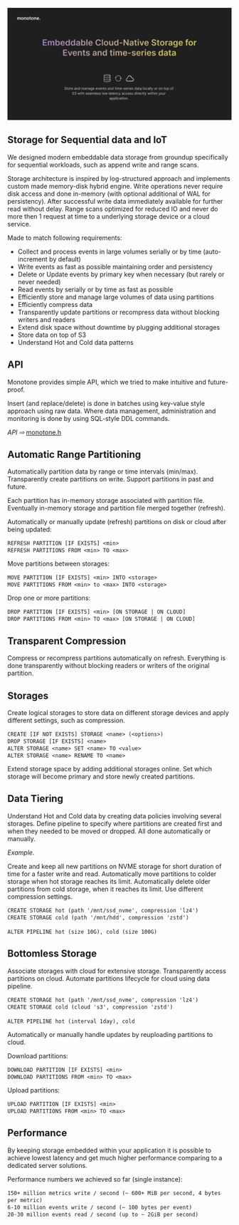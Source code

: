 
![image description](.github/logo.png)

## Storage for Sequential data and IoT

We designed modern embeddable data storage from groundup specifically for sequential workloads, such as append write and range scans.

Storage architecture is inspired by log-structured approach and implements custom made memory-disk hybrid engine.
Write operations never require disk access and done in-memory (with optional additional of WAL for persistency).
After successful write data immediately available for further read without delay.
Range scans optimized for reduced IO and never do more then 1 request at time to a underlying storage device or a cloud service.

Made to match following requirements:

  - Collect and process events in large volumes serially or by time (auto-increment by default)
  - Write events as fast as possible maintaining order and persistency
  - Delete or Update events by primary key when necessary (but rarely or never needed)
  - Read events by serially or by time as fast as possible
  - Efficiently store and manage large volumes of data using partitions
  - Efficiently compress data
  - Transparently update partitions or recompress data without blocking writers and readers
  - Extend disk space without downtime by plugging additional storages
  - Store data on top of S3
  - Understand Hot and Cold data patterns

## API

Monotone provides simple API, which we tried to make intuitive and future-proof.

Insert (and replace/delete) is done in batches using key-value style approach using raw data.
Where data management, administration and monitoring is done by using SQL-style DDL commands.

*API ⇨*  [monotone.h](monotone/main/api/monotone.h)

## Automatic Range Partitioning

Automatically partition data by range or time intervals (min/max). Transparently create partitions on write.
Support partitions in past and future.

Each partition has in-memory storage associated with partition file. Eventually in-memory storage
and partition file merged together (refresh).

Automatically or manually update (refresh) partitions on disk or cloud after being updated:
```
REFRESH PARTITION [IF EXISTS] <min>
REFRESH PARTITIONS FROM <min> TO <max>
```

Move partitions between storages:
```
MOVE PARTITION [IF EXISTS] <min> INTO <storage>
MOVE PARTITIONS FROM <min> to <max> INTO <storage>
```

Drop one or more partitions:
```
DROP PARTITION [IF EXISTS] <min> [ON STORAGE | ON CLOUD]
DROP PARTITIONS FROM <min> TO <max> [ON STORAGE | ON CLOUD]
```

## Transparent Compression

Compress or recompress partitions automatically on refresh. Everything is done transparently
without blocking readers or writers of the original partition.

## Storages

Create logical storages to store data on different storage devices and apply different settings,
such as compression.

```
CREATE [IF NOT EXISTS] STORAGE <name> (<options>)
DROP STORAGE [IF EXISTS] <name>
ALTER STORAGE <name> SET <name> TO <value>
ALTER STORAGE <name> RENAME TO <name>
```

Extend storage space by adding additional storages online. Set which storage will become
primary and store newly created partitions.

## Data Tiering

Understand Hot and Cold data by creating data policies involving several storages.
Define pipeline to specify where partitions are created first and when they needed to be
moved or dropped. All done automatically or manually.

*Example.*

Create and keep all new partitions on NVME storage for short duration of time for a faster write
and read. Automatically move partitions to colder storage when hot storage reaches its limit.
Automatically delete older partitions from cold storage, when it reaches its limit.
Use different compression settings.

```
CREATE STORAGE hot (path '/mnt/ssd_nvme', compression 'lz4')
CREATE STORAGE cold (path '/mnt/hdd', compression 'zstd')

ALTER PIPELINE hot (size 10G), cold (size 100G)
```

## Bottomless Storage

Associate storages with cloud for extensive storage. Transparently access partitions on cloud.
Automate partitions lifecycle for cloud using data pipeline.

```
CREATE STORAGE hot (path '/mnt/ssd_nvme', compression 'lz4')
CREATE STORAGE cold (cloud 's3', compression 'zstd')

ALTER PIPELINE hot (interval 1day), cold
```

Automatically or manually handle updates by reuploading partitions to cloud.

Download partitions:
```
DOWNLOAD PARTITION [IF EXISTS] <min>
DOWNLOAD PARTITIONS FROM <min> TO <max>
```

Upload partitions:
```
UPLOAD PARTITION [IF EXISTS] <min>
UPLOAD PARTITIONS FROM <min> TO <max>
```

## Performance

By keeping storage embedded within your application it is possible to achieve lowest latency and get much higher performance
comparing to a dedicated server solutions.

Performance numbers we achieved so far (single instance):

    150+ million metrics write / second (~ 600+ MiB per second, 4 bytes per metric)
    6-10 million events write / second (~ 100 bytes per event)
    20-30 million events read / second (up to ~ 2GiB per second)
